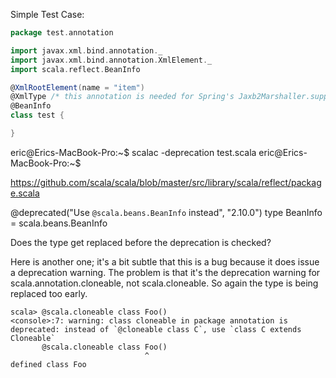 Simple Test Case:

```scala
package test.annotation

import javax.xml.bind.annotation._
import javax.xml.bind.annotation.XmlElement._
import scala.reflect.BeanInfo

@XmlRootElement(name = "item")
@XmlType /* this annotation is needed for Spring's Jaxb2Marshaller.supports method */
@BeanInfo
class test {

}
```

eric@Erics-MacBook-Pro:~$ scalac -deprecation test.scala
eric@Erics-MacBook-Pro:~$


https://github.com/scala/scala/blob/master/src/library/scala/reflect/package.scala


  @deprecated("Use `@scala.beans.BeanInfo` instead", "2.10.0")
  type BeanInfo = scala.beans.BeanInfo


Does the type get replaced before the deprecation is checked?


Here is another one; it's a bit subtle that this is a bug because it does issue a deprecation warning. The problem is that it's the deprecation warning for scala.annotation.cloneable, not scala.cloneable. So again the type is being replaced too early.
```
scala> @scala.cloneable class Foo()
<console>:7: warning: class cloneable in package annotation is deprecated: instead of `@cloneable class C`, use `class C extends Cloneable`
       @scala.cloneable class Foo()
                              ^
defined class Foo
```
